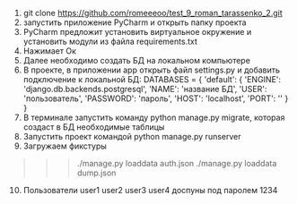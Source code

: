 1. git clone https://github.com/romeeeoo/test_9_roman_tarassenko_2.git
2. запустить приложение PyCharm и открыть папку проекта
3. PyCharm предложит установить виртуальное окружение и установить модули из файла requirements.txt
4. Нажимает Ок
5. Далее необходимо создать БД на локальном компьютере
6. В проекте, в приложении app открыть файл settings.py и добавить подключение к локальной БД: DATABASES = {
    'default': {
        'ENGINE': 'django.db.backends.postgresql',
        'NAME': 'название БД',
        'USER': 'пользователь',
        'PASSWORD': 'пароль',
        'HOST': 'localhost',
        'PORT': ''
    }
}
7. В терминале запустить команду python manage.py migrate, которая создаст в БД необходимые таблицы
8. Запустить проект командой python manage.py runserver
9. Загружаем фикстуры 
>>> ./manage.py loaddata auth.json 
>>> ./manage.py loaddata dump.json 
10. Пользователи user1 user2 user3 user4 доспуны под паролем 1234

